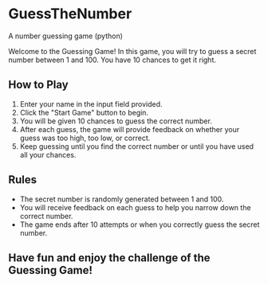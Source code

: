 # GuessTheNumber
A number guessing game (python)

Welcome to the Guessing Game! In this game, you will try to guess a secret number between 1 and 100. You have 10 chances to get it right.

## How to Play

1. Enter your name in the input field provided.
2. Click the "Start Game" button to begin.
3. You will be given 10 chances to guess the correct number.
4. After each guess, the game will provide feedback on whether your guess was too high, too low, or correct.
5. Keep guessing until you find the correct number or until you have used all your chances.

## Rules

- The secret number is randomly generated between 1 and 100.
- You will receive feedback on each guess to help you narrow down the correct number.
- The game ends after 10 attempts or when you correctly guess the secret number.

## Have fun and enjoy the challenge of the Guessing Game!

